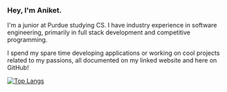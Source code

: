### Hey, I'm Aniket.

I'm a junior at Purdue studying CS. I have industry experience in software engineering, primarily in full stack development and competitive programming.

I spend my spare time developing applications or working on cool projects related to my passions, all documented on my linked website and here on GitHub!

[![Top Langs](https://github-readme-stats.vercel.app/api/top-langs/?username=aniketagnihotri&layout=compact&theme=radical)](https://github.com/anuraghazra/github-readme-stats)

